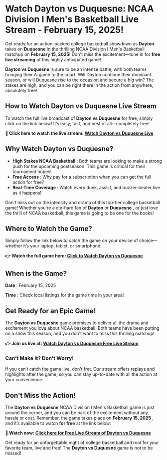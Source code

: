 # Watch Dayton vs Duquesne: NCAA Division I Men's Basketball Live Stream - February 15, 2025!

Get ready for an action-packed college basketball showdown as **Dayton** takes on **Duquesne** in the thrilling NCAA Division I Men's Basketball matchup on **February 15, 2025**! Don't miss the excitement—tune in for **free live streaming** of this highly anticipated game!

**Dayton vs Duquesne** is sure to be an intense battle, with both teams bringing their A-game to the court. Will Dayton continue their dominant season, or will Duquesne rise to the occasion and secure a big win? The stakes are high, and you can be right there in the action from anywhere, absolutely free!

## How to Watch Dayton vs Duquesne Live Stream

To watch the full live broadcast of **Dayton vs Duquesne** for free, simply click on the link below! It’s easy, fast, and best of all—completely free!

**🎥 Click here to watch the live stream: [Watch Dayton vs Duquesne Live](https://tinyurl.com/livestreamfreeo?st=Dayton+vs+Duquesne&si=ghc)**

## Why Watch Dayton vs Duquesne?

- **High Stakes NCAA Basketball** : Both teams are looking to make a strong push for the upcoming postseason. This game is critical for their tournament hopes!
- **Free Access** : Why pay for a subscription when you can get the full action for free?
- **Real-Time Coverage** : Watch every dunk, assist, and buzzer-beater live as it happens!

Don't miss out on the intensity and drama of this top-tier college basketball game! Whether you're a die-hard fan of **Dayton** or **Duquesne** , or just love the thrill of NCAA basketball, this game is going to be one for the books!

## Where to Watch the Game?

Simply follow the link below to catch the game on your device of choice—whether it’s your laptop, tablet, or smartphone:

**👉 Watch the full game here: [Click to Watch Dayton vs Duquesne](https://tinyurl.com/livestreamfreeo?st=Dayton+vs+Duquesne&si=ghc)**

## When is the Game?

**Date** : February 15, 2025

**Time** : Check local listings for the game time in your area!

## Get Ready for an Epic Game!

The **Dayton vs Duquesne** game promises to deliver all the drama and excitement you love about NCAA basketball. Both teams have been putting on a show this season, and you don't want to miss this thrilling matchup!

**👉 Join us live at: [Watch Dayton vs Duquesne Free Live Stream](https://tinyurl.com/livestreamfreeo?st=Dayton+vs+Duquesne&si=ghc)**

### Can’t Make It? Don’t Worry!

If you can’t catch the game live, don’t fret. Our stream offers replays and highlights after the game, so you can stay up-to-date with all the action at your convenience.

## Don't Miss the Action!

The **Dayton vs Duquesne** NCAA Division I Men's Basketball game is just around the corner, and you can be part of the excitement without any hassle or cost. Remember, the game takes place on **February 15, 2025** , and it’s available to watch **for free** at the link below:

**🎯 Watch now: [Click here for Free Live Stream of Dayton vs Duquesne](https://tinyurl.com/livestreamfreeo?st=Dayton+vs+Duquesne&si=ghc)**

Get ready for an unforgettable night of college basketball and root for your favorite team, live and free! The **Dayton vs Duquesne** game is not to be missed!

